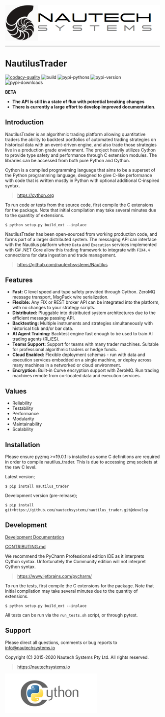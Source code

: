 ![Nautech Systems](https://github.com/nautechsystems/nautilus_trader/blob/master/docs/artwork/ns-logo.png?raw=true "logo")

---

# NautilusTrader

[![codacy-quality](https://api.codacy.com/project/badge/Grade/a1d3ccf7bccb4483b091975681a5cb23)](https://app.codacy.com/gh/nautechsystems/nautilus_trader?utm_source=github.com&utm_medium=referral&utm_content=nautechsystems/nautilus_trader&utm_campaign=Badge_Grade_Dashboard)
![build](https://github.com/nautechsystems/nautilus_trader/workflows/build/badge.svg)
![pypi-pythons](https://img.shields.io/pypi/pyversions/nautilus_trader)
![pypi-version](https://img.shields.io/pypi/v/nautilus_trader)
![pypi-downloads](https://img.shields.io/pypi/dm/nautilus_trader)

**BETA**

- **The API is still in a state of flux with potential breaking changes**
- **There is currently a large effort to develop improved documentation.**

## Introduction

NautilusTrader is an algorithmic trading platform allowing quantitative traders
the ability to backtest portfolios of automated trading strategies on historical
data with an event-driven engine, and also trade those strategies live in a
production grade environment. The project heavily utilizes Cython to provide
type safety and performance through C extension modules. The libraries can be
accessed from both pure Python and Cython.

Cython is a compiled programming language that aims to be a superset of the
Python programming language, designed to give C-like performance with code that
is written mostly in Python with optional additional C-inspired syntax.

> https://cython.org

To run code or tests from the source code, first compile the C extensions for the package.
Note that initial compilation may take several minutes due to the quantity of extensions.

    $ python setup.py build_ext --inplace

NautilusTrader has been open-sourced from working production code, and forms
part of a larger distributed system. The messaging API can interface with the Nautilus platform
where `Data` and `Execution` services implemented with C# .NET Core allow this trading framework
to integrate with `FIX4.4` connections for data ingestion and trade management.

> https://github.com/nautechsystems/Nautilus

## Features

- **Fast:** C level speed and type safety provided through Cython. ZeroMQ message transport, MsgPack wire serialization.
- **Flexible:** Any FIX or REST broker API can be integrated into the platform, with no changes to your strategy scripts.
- **Distributed:** Pluggable into distributed system architectures due to the efficient message passing API.
- **Backtesting:** Multiple instruments and strategies simultaneously with historical tick and/or bar data.
- **AI Agent Training:** Backtest engine fast enough to be used to train AI trading agents (RL/ES).
- **Teams Support:** Support for teams with many trader machines. Suitable for professional algorithmic traders or hedge funds.
- **Cloud Enabled:** Flexible deployment schemas - run with data and execution services embedded on a single machine, or deploy across many machines in a networked or cloud environment.
- **Encryption:** Built-in Curve encryption support with ZeroMQ. Run trading machines remote from co-located data and execution services.

## Values

- Reliability
- Testability
- Performance
- Modularity
- Maintainability
- Scalability

## Installation

Please ensure pyzmq >=19.0.1 is installed as some C definitions are required in
order to compile nautilus_trader. This is due to accessing zmq sockets at the raw C level.

Latest version;

    $ pip install nautilus_trader

Development version (pre-release);

    $ pip install git+https://github.com/nautechsystems/nautilus_trader.git@develop

## Development

[Development Documentation](docs/development/)

[CONTRIBUTING.md](https://github.com/nautechsystems/nautilus_trader/blob/master/CONTRIBUTING.md)

We recommend the PyCharm Professional edition IDE as it interprets Cython syntax.
Unfortunately the Community edition will not interpret Cython syntax.

> https://www.jetbrains.com/pycharm/

To run the tests, first compile the C extensions for the package. Note that
initial compilation may take several minutes due to the quantity of extensions.

    $ python setup.py build_ext --inplace

All tests can be run via the `run_tests.sh` script, or through pytest.

## Support

Please direct all questions, comments or bug reports to info@nautechsystems.io

Copyright (C) 2015-2020 Nautech Systems Pty Ltd. All rights reserved.

> https://nautechsystems.io

![cython](https://github.com/nautechsystems/nautilus_trader/blob/master/docs/artwork/cython-logo.png?raw=true "cython")
